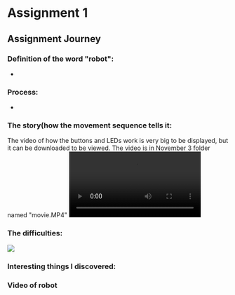 # Assignment 1

## Assignment Journey

### Definition of the word "robot":

- 

### Process:

- 

### The story(how the movement sequence tells it:

The video of how the buttons and LEDs work is very big to be displayed, but it can be downloaded to be viewed. The video is in November 3 folder named "movie.MP4"
![](movie.MP4)

### The difficulties:

![](IMG.jpg)

### Interesting things I discovered:

### Video of robot
